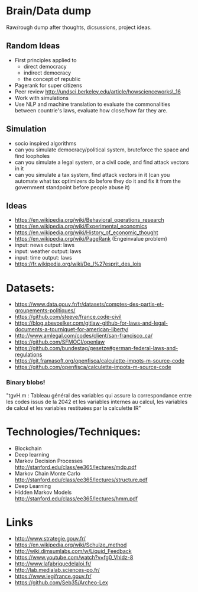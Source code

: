 # Brain/Data dump

Raw/rough dump after thoughts, dicsussions, project ideas.

## Random Ideas
- First principles applied to
    - direct democracy
    - indirect democracy
    - the concept of republic
- Pagerank for super citizens
- Peer review http://undsci.berkeley.edu/article/howscienceworks\_16
- Work with simulations
- Use NLP and machine translation to evaluate the commonalities between countrie's laws, evaluate how close/how far they are.

## Simulation

- socio inspired algorithms
- can you simulate democracy/political system, bruteforce the space and find loopholes
- can you simulate a legal system, or a civil code, and find attack vectors in it
- can you simulate a tax system, find attack vectors in it (can you automate what tax optimizers do before they do it and fix it from the government standpoint before people abuse it)

## Ideas
- https://en.wikipedia.org/wiki/Behavioral_operations_research
- https://en.wikipedia.org/wiki/Experimental_economics
- https://en.wikipedia.org/wiki/History_of_economic_thought
- https://en.wikipedia.org/wiki/PageRank (Engeinvalue problem)
- input: news output: laws
- input: weather output: laws
- input: time output: laws
- https://fr.wikipedia.org/wiki/De_l%27esprit_des_lois

# Datasets:

- https://www.data.gouv.fr/fr/datasets/comptes-des-partis-et-groupements-politiques/
- https://github.com/steeve/france.code-civil
- https://blog.abevoelker.com/gitlaw-github-for-laws-and-legal-documents-a-tourniquet-for-american-liberty/
- http://www.amlegal.com/codes/client/san-francisco_ca/
- https://github.com/SFMOCI/openlaw
- https://github.com/bundestag/gesetze#german-federal-laws-and-regulations
- https://git.framasoft.org/openfisca/calculette-impots-m-source-code
- https://github.com/openfisca/calculette-impots-m-source-code

### Binary blobs!
"tgvH.m : Tableau général des variables qui assure la correspondance entre les codes issus de la 2042 et les variables internes au calcul, les variables de calcul et les variables restituées par la calculette IR"

# Technologies/Techniques:

- Blockchain
- Deep learning
- Markov Decision Processes http://stanford.edu/class/ee365/lectures/mdp.pdf
- Markov Chain Monte Carlo http://stanford.edu/class/ee365/lectures/structure.pdf
- Deep Learning
- Hidden Markov Models http://stanford.edu/class/ee365/lectures/hmm.pdf

# Links
- http://www.strategie.gouv.fr/
- https://en.wikipedia.org/wiki/Schulze_method
- http://wiki.dimsumlabs.com/w/Liquid_Feedback
- https://www.youtube.com/watch?v=fg0_Vhldz-8
- http://www.lafabriquedelaloi.fr/
- http://lab.medialab.sciences-po.fr/
- https://www.legifrance.gouv.fr/
- https://github.com/Seb35/Archeo-Lex
